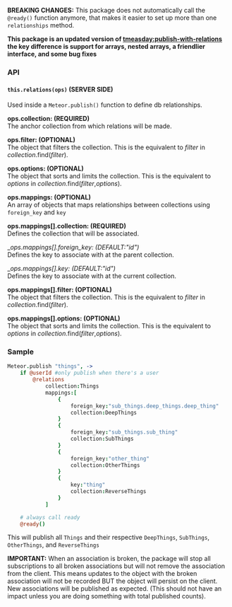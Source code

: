 __BREAKING CHANGES:__
This package does not automatically call the `@ready()` function anymore, that makes it easier to set up more than one `relationships` method.

__This package is an updated version of [tmeasday:publish-with-relations](https://atmospherejs.com/tmeasday/publish-with-relations) the key difference is support for arrays, nested arrays, a friendlier interface, and some bug fixes__

### API
#### `this.relations(ops)` (SERVER SIDE)
Used inside a ```Meteor.publish()``` function to define db relationships.

__ops.collection: (REQUIRED)__  
	The anchor collection from which relations will be made.

__ops.filter: (OPTIONAL)__  
	The object that filters the collection. This is the equivalent to _filter_ in _collection_.find(_filter_).

__ops.options: (OPTIONAL)__  
	The object that sorts and limits the collection. This is the equivalent to _options_ in _collection_.find(_filter_,_options_).

__ops.mappings: (OPTIONAL)__  
	An array of objects that maps relationships between collections using ```foreign_key``` and ```key```

__ops.mappings[].collection: (REQUIRED)__  
	Defines the collection that will be associated.

__ops.mappings[].foreign_key: (DEFAULT:"_id")__  
	Defines the key to associate with at the parent collection.

__ops.mappings[].key: (DEFAULT:"_id")__  
	Defines the key to associate with at the current collection.

__ops.mappings[].filter: (OPTIONAL)__  
	The object that filters the collection. This is the equivalent to _filter_ in _collection_.find(_filter_).

__ops.mappings[].options: (OPTIONAL)__  
	The object that sorts and limits the collection. This is the equivalent to _options_ in _collection_.find(_filter_,_options_).

### Sample
```coffeescript
Meteor.publish "things", ->
	if @userId #only publish when there's a user
		@relations
			collection:Things
			mappings:[
				{
					foreign_key:"sub_things.deep_things.deep_thing"
					collection:DeepThings
				}
				{
					foreign_key:"sub_things.sub_thing"
					collection:SubThings
				}
				{
					foreign_key:"other_thing"
					collection:OtherThings
				}
				{
					key:"thing"
					collection:ReverseThings
				}
			]

	# always call ready
	@ready()
```

This will publish all ```Things``` and their respective ```DeepThings```, ```SubThings```, ```OtherThings```, and ```ReverseThings```

__IMPORTANT:__ When an association is broken, the package will stop all subscriptions to all broken associations but will not remove the association from the client. This means updates to the object with the broken association will not be recorded BUT the object will persist on the client. New associations will be published as expected. (This should not have an impact unless you are doing something with total published counts).


